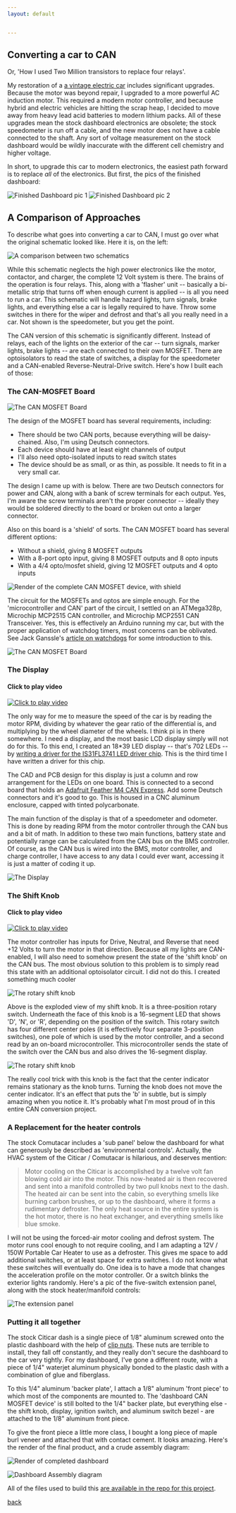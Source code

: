 ```yaml
---
layout: default


---
```


## Converting a car to CAN

Or, 'How I used Two Million transistors to replace four relays'.

My restoration of a <a href="https://bbenchoff.github.io/pages/Citicar.html">a vintage electric car</a> includes significant upgrades. Because the motor was beyond repair, I upgraded to a more powerful AC induction motor. This required a modern motor controller, and because hybrid and electric vehicles are hitting the scrap heap, I decided to move away from heavy lead acid batteries to modern lithium packs. All of these upgrades mean the stock dashboard electronics are obsolete; the stock speedometer is run off a cable, and the new motor does not have a cable connected to the shaft. Any sort of voltage measurement on the stock dashboard would be wildly inaccurate with the different cell chemistry and higher voltage.

In short, to upgrade this car to modern electronics, the easiest path forward is to replace *all* of the electronics. But first, the pics of the finished dashboard:

![Finished Dashboard pic 1](/images/Car/GaugeCluster/DashFinal1.jpg)
![Finished Dashboard pic 2](/images/Car/GaugeCluster/DashFinal2.jpg)

## A Comparison of Approaches

To describe what goes into converting a car to CAN, I must go over what the original schematic looked like. Here it is, on the left:

![A comparison between two schematics](/images/Car/Schematics.png)

While this schematic neglects the high power electronics like the motor, contactor, and charger, the complete 12 Volt system is there. The brains of the operation is four relays. This, along with a 'flasher' unit -- basically a bi-metallic strip that turns off when enough current is applied -- is all you need to run a car. This schematic will handle hazard lights, turn signals, brake lights, and everything else a car is legally required to have. Throw some switches in there for the wiper and defrost and that's all you really need in a car. Not shown is the speedometer, but you get the point.

The CAN version of this schematic is significantly different. Instead of relays, each of the lights on the exterior of the car -- turn signals, marker lights, brake lights -- are each connected to their own MOSFET. There are optoisolators to read the state of switches, a display for the speedometer and a CAN-enabled Reverse-Neutral-Drive switch. Here's how I built each of those:

### The CAN-MOSFET Board

![The CAN MOSFET Board](/images/Car/GaugeCluster/CANMOSFET.jpg)

The design of the MOSFET board has several requirements, including:

- There should be two CAN ports, because everything will be daisy-chained. Also, I'm using Deutsch connectors.
- Each device should have at least eight channels of output
- I'll also need opto-isolated inputs to read switch states
- The device should be as small, or as thin, as possible. It needs to fit in a very small car.

The design I came up with is below. There are two Deutsch connectors for power and CAN, along with a bank of screw terminals for each output. Yes, I'm aware the screw terminals aren't the proper connector -- ideally they would be soldered directly to the board or broken out onto a larger connector.

Also on this board is a 'shield' of sorts. The CAN MOSFET board has several different options:

- Without a shield, giving 8 MOSFET outputs
- With a 8-port opto input, giving 8 MOSFET outputs and 8 opto inputs
- With a 4/4 opto/mosfet shield, giving 12 MOSFET outputs and 4 opto inputs

![Render of the complete CAN MOSFET device, with shield](/images/Car/GaugeCluster/CANGPIO.png)

The circuit for the MOSFETs and optos are simple enough. For the 'microcontroller and CAN' part of the circuit, I settled on an ATMega328p, Microchip MCP2515 CAN controller, and Microchip MCP2551 CAN Transceiver. Yes, this is effectively an Arduino running my car, but with the proper application of watchdog timers, most concerns can be oblivated. See Jack Ganssle's [article on watchdogs](http://www.ganssle.com/watchdogs.htm) for some introduction to this.

![The CAN MOSFET Board](/images/Car/GaugeCluster/sch.png)

### The Display

#### Click to play video
[![Click to play video](/images/Car/GaugeCluster/Video1.png)](https://www.youtube.com/watch?v=ojj_RZFQOnw)

The only way for me to measure the speed of the car is by reading the motor RPM, dividing by whatever the gear ratio of the differential is, and multiplying by the wheel diameter of the wheels. I think pi is in there somewhere. I need a display, and the most basic LCD display simply will not do for this. To this end, I created an 18*39 LED display -- that's 702 LEDs -- by [writing a driver for the IS31FL3741 LED driver chip](https://bbenchoff.github.io/pages/IS31FL3741.html). This is the third time I have written a driver for this chip.

The CAD and PCB design for this display is just a column and row arrangement for the LEDs on one board. This is connected to a second board that holds an [Adafruit Feather M4 CAN Express](https://www.adafruit.com/product/4759). Add some Deutsch connectors and it's good to go. This is housed in a CNC aluminum enclosure, capped with tinted polycarbonate.

The main function of the display is that of a speedometer and odometer. This is done by reading RPM from the motor controller through the CAN bus and a bit of math. In addition to these two main functions, battery state and potentially range can be calculated from the CAN bus on the BMS controller. Of course, as the CAN bus is wired into the BMS, motor controller, and charge controller, I have access to any data I could ever want, accessing it is just a matter of coding it up.

![The Display](/images/Car/GaugeCluster/ExplodedBezel.png)

### The Shift Knob

#### Click to play video
[![Click to play video](/images/Car/GaugeCluster/Video2.png)](https://www.youtube.com/watch?v=zooh03eB9oE)

The motor controller has inputs for Drive, Neutral, and Reverse that need +12 Volts to turn the motor in that direction. Because all my lights are CAN-enabled, I will also need to somehow present the state of the 'shift knob' on the CAN bus. The most obvious solution to this problem is to simply read this state with an additional optoisolator circuit. I did not do this. I created something much cooler

![The rotary shift knob](/images/Car/GaugeCluster/RotaryTransmission1.png)

Above is the exploded view of my shift knob. It is a three-position rotary switch. Underneath the face of this knob is a 16-segment LED that shows 'D', 'N', or 'R', depending on the position of the switch. This rotary switch has four different center poles (it is effectively four separate 3-position switches), one pole of which is used by the motor controller, and a second read by an on-board microcontroller. This microcontroller sends the state of the switch over the CAN bus and also drives the 16-segment display.

![The rotary shift knob](/images/Car/GaugeCluster/RotaryTransmission3.png)

The really cool trick with this knob is the fact that the center indicator remains stationary as the knob turns. Turning the knob does not move the center indicator. It's an effect that puts the 'b' in subtle, but is simply amazing when you notice it. It's probably what I'm most proud of in this entire CAN conversion project.

### A Replacement for the heater controls

The stock Comutacar includes a 'sub panel' below the dashboard for what can generously be described as 'environmental controls'. Actually, the HVAC system of the Citicar / Comutacar is hilarious, and deserves mention:

> Motor cooling on the Citicar is accomplished by a twelve volt fan blowing cold air into the motor. This now-heated air is then recovered and sent into a manifold controlled by two pull knobs next to the dash. The heated air can be sent into the cabin, so everything smells like burning carbon brushes, or up to the dashboard, where it forms a rudimentary defroster. The only heat source in the entire system is the hot motor, there is no heat exchanger, and everything smells like blue smoke.

I will not be using the forced-air motor cooling and defrost system. The motor runs cool enough to not require cooling, and I am adapting a 12V / 150W Portable Car Heater to use as a defroster. This gives me space to add additional switches, or at least space for extra switches. I do not know what these switches will eventually do. One idea is to have a mode that changes the acceleration profile on the motor controller. Or a switch blinks the exterior lights randomly. Here's a pic of the five-switch extension panel, along with the stock heater/manifold controls:

![The extension panel](/images/Car/GaugeCluster/ExtensionPanel.png)

### Putting it all together

The stock Citicar dash is a single piece of 1/8" aluminum screwed onto the plastic dashboard with the help of [clip nuts](https://www.mcmaster.com/products/clip-nuts/). These nuts are terrible to install, they fall off constantly, and they really don't secure the dashboard to the car very tightly. For my dashboard, I've gone a different route, with a piece of 1/4" waterjet aluminum physically bonded to the plastic dash with a combination of glue and fiberglass.

To this 1/4" aluminum 'backer plate', I attach a 1/8" aluminum 'front piece' to which most of the components are mounted to. The 'dashboard CAN MOSFET device' is still bolted to the 1/4" backer plate, but everything else - the shift knob, display, ignition switch, and aluminum switch bezel - are attached to the 1/8" aluminum front piece.

To give the front piece a little more class, I bought a long piece of maple burl veneer and attached that with contact cement. It looks amazing. Here's the render of the final product, and a crude assembly diagram:

![Render of completed dashboard](/images/Car/GaugeCluster/DashboardRender.png)

![Dashboard Assembly diagram](/images/Car/GaugeCluster/AssemblyDiagram.png)



All of the files used to build this [are available in the repo for this project](https://github.com/bbenchoff/Citicar).

[back](../)
